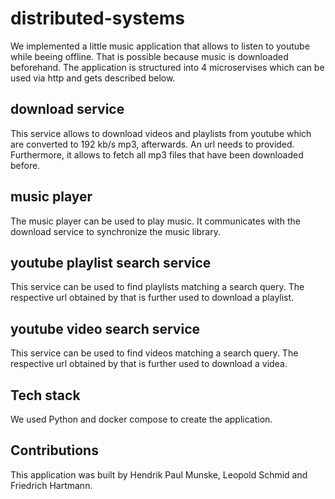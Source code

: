 # distributed-systems
 
We implemented a little music application that allows to listen to youtube
while beeing offline. That is possible because music is downloaded beforehand. 
The application is structured into 4 microservises which can be used via http and gets described below. 

## download service

This service allows to download videos and playlists from youtube which are converted to 192 kb/s mp3, afterwards. An url needs to provided.
Furthermore, it allows to fetch all mp3 files that have been downloaded before. 

## music player
The music player can be used to play music. It communicates with the download service to synchronize the music library.

## youtube playlist search service
This service can be used to find playlists matching a search query. The respective url obtained by that is further used to download a playlist.

## youtube video search service
This service can be used to find videos matching a search query. The respective url obtained by that is further used to download a videa.


## Tech stack
We used Python and docker compose to create the application.


## Contributions
This application was built by Hendrik Paul Munske, Leopold Schmid and Friedrich Hartmann.
